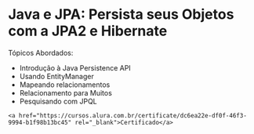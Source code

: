 # Java e JPA: Persista seus Objetos com a JPA2 e Hibernate

Tópicos Abordados:
   - Introdução à Java Persistence API
   - Usando EntityManager
   - Mapeando relacionamentos
   - Relacionamento para Muitos
   - Pesquisando com JPQL
   
    <a href="https://cursos.alura.com.br/certificate/dc6ea22e-df0f-46f3-9994-b1f98b13bc45" rel="_blank">Certificado</a>
	
	
	